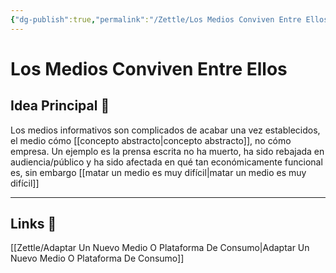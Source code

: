 ```yaml
---
{"dg-publish":true,"permalink":"/Zettle/Los Medios Conviven Entre Ellos/","title":"Los medios conviven entre ellos","created":"Saturday, 2023-11-25, 9:03:22 am","updated":"Saturday, 2023-11-25, 9:08:16 am"}
---
```



# Los Medios Conviven Entre Ellos

## Idea Principal 🧠

Los medios informativos son complicados de acabar una vez establecidos, el medio cómo [[concepto abstracto\|concepto abstracto]], no cómo empresa. Un ejemplo es la prensa escrita no ha muerto, ha sido rebajada en audiencia/público y ha sido afectada en qué tan económicamente funcional es, sin embargo [[matar un medio es muy difícil\|matar un medio es muy difícil]] 

- - - 
## Links 📎
[[Zettle/Adaptar Un Nuevo Medio O Plataforma De Consumo\|Adaptar Un Nuevo Medio O Plataforma De Consumo]]